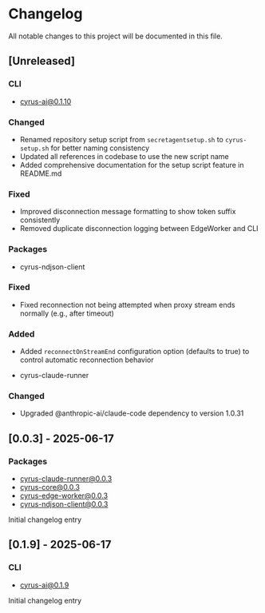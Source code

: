 # Changelog

All notable changes to this project will be documented in this file.

## [Unreleased]

### CLI
- cyrus-ai@0.1.10

### Changed
- Renamed repository setup script from `secretagentsetup.sh` to `cyrus-setup.sh` for better naming consistency
- Updated all references in codebase to use the new script name
- Added comprehensive documentation for the setup script feature in README.md

### Fixed
- Improved disconnection message formatting to show token suffix consistently
- Removed duplicate disconnection logging between EdgeWorker and CLI

### Packages
- cyrus-ndjson-client

### Fixed
- Fixed reconnection not being attempted when proxy stream ends normally (e.g., after timeout)

### Added
- Added `reconnectOnStreamEnd` configuration option (defaults to true) to control automatic reconnection behavior

- cyrus-claude-runner

### Changed
- Upgraded @anthropic-ai/claude-code dependency to version 1.0.31

## [0.0.3] - 2025-06-17

### Packages
- cyrus-claude-runner@0.0.3
- cyrus-core@0.0.3
- cyrus-edge-worker@0.0.3
- cyrus-ndjson-client@0.0.3

Initial changelog entry

## [0.1.9] - 2025-06-17

### CLI
- cyrus-ai@0.1.9

Initial changelog entry
